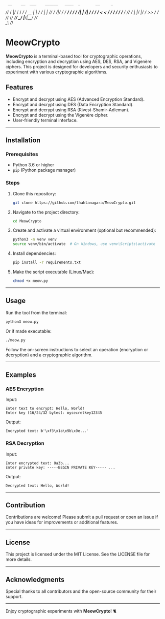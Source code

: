     __    __  ___    ______   ____  _       __     _ 
   _/_/   /  |/  /   / ____/  / __ \| |     / /    | |
 _/_/    / /|_/ /   / __/    / / / /| | /| / /     / /
< <     / /  / /   / /___   / /_/ / | |/ |/ /     _>_>
/ /    /_/  /_/   /_____/   \____/  |__/|__/    _/_/  
\_\                                            /_/    

# MeowCrypto

**MeowCrypto** is a terminal-based tool for cryptographic operations, including encryption and decryption using AES, DES, RSA, and Vigenère ciphers. This project is designed for developers and security enthusiasts to experiment with various cryptographic algorithms.

## Features
- Encrypt and decrypt using AES (Advanced Encryption Standard).
- Encrypt and decrypt using DES (Data Encryption Standard).
- Encrypt and decrypt using RSA (Rivest-Shamir-Adleman).
- Encrypt and decrypt using the Vigenère cipher.
- User-friendly terminal interface.

---

## Installation

### Prerequisites
- Python 3.6 or higher
- `pip` (Python package manager)

### Steps
1. Clone this repository:
   ```bash
   git clone https://github.com/thahtanagara/MeowCrypto.git
   ```

2. Navigate to the project directory:
   ```bash
   cd MeowCrypto
   ```

3. Create and activate a virtual environment (optional but recommended):
   ```bash
   python3 -m venv venv
   source venv/bin/activate  # On Windows, use venv\Scripts\activate
   ```

4. Install dependencies:
   ```bash
   pip install -r requirements.txt
   ```

5. Make the script executable (Linux/Mac):
   ```bash
   chmod +x meow.py
   ```

---

## Usage

Run the tool from the terminal:

```bash
python3 meow.py
```

Or if made executable:

```bash
./meow.py
```

Follow the on-screen instructions to select an operation (encryption or decryption) and a cryptographic algorithm.

---

## Examples

### AES Encryption
Input:
```
Enter text to encrypt: Hello, World!
Enter key (16/24/32 bytes): mysecretkey12345
```
Output:
```
Encrypted text: b'\xf3\x1a\x9b\x0e...'
```

### RSA Decryption
Input:
```
Enter encrypted text: 0a3b...
Enter private key: -----BEGIN PRIVATE KEY----- ...
```
Output:
```
Decrypted text: Hello, World!
```

---

## Contribution

Contributions are welcome! Please submit a pull request or open an issue if you have ideas for improvements or additional features.

---

## License
This project is licensed under the MIT License. See the LICENSE file for more details.

---

## Acknowledgments
Special thanks to all contributors and the open-source community for their support.

---

Enjoy cryptographic experiments with **MeowCrypto**! 🐈

